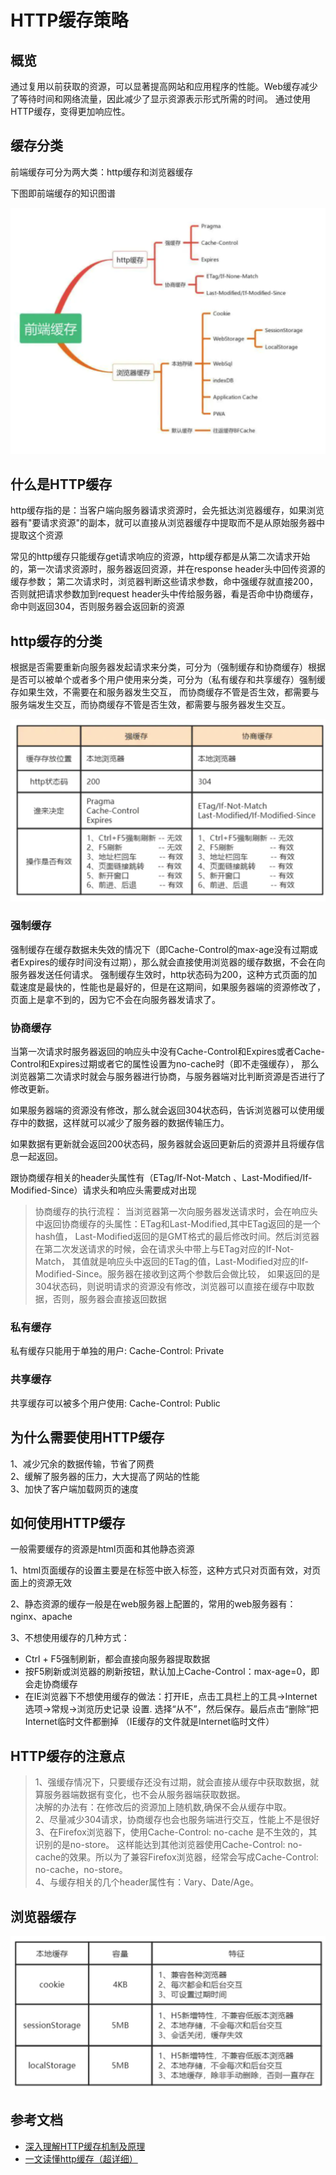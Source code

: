 # HTTP缓存策略
## 概览
通过复用以前获取的资源，可以显著提高网站和应用程序的性能。Web缓存减少了等待时间和网络流量，因此减少了显示资源表示形式所需的时间。
通过使用HTTP缓存，变得更加响应性。

## 缓存分类
前端缓存可分为两大类：http缓存和浏览器缓存

下图即前端缓存的知识图谱

![mahua](huancun.png)

## 什么是HTTP缓存
http缓存指的是：当客户端向服务器请求资源时，会先抵达浏览器缓存，如果浏览器有"要请求资源"的副本，就可以直接从浏览器缓存中提取而不是从原始服务器中提取这个资源

常见的http缓存只能缓存get请求响应的资源，http缓存都是从第二次请求开始的，第一次请求资源时，服务器返回资源，并在response header头中回传资源的缓存参数；
第二次请求时，浏览器判断这些请求参数，命中强缓存就直接200，否则就把请求参数加到request header头中传给服务器，看是否命中协商缓存，命中则返回304，否则服务器会返回新的资源

## http缓存的分类
根据是否需要重新向服务器发起请求来分类，可分为（强制缓存和协商缓存）根据是否可以被单个或者多个用户使用来分类，可分为（私有缓存和共享缓存）强制缓存如果生效，不需要在和服务器发生交互，
而协商缓存不管是否生效，都需要与服务端发生交互，而协商缓存不管是否生效，都需要与服务器发生交互。

![mahua](缓存对比.png)

### 强制缓存
强制缓存在缓存数据未失效的情况下（即Cache-Control的max-age没有过期或者Expires的缓存时间没有过期），那么就会直接使用浏览器的缓存数据，不会在向服务器发送任何请求。
强制缓存生效时，http状态码为200，这种方式页面的加载速度是最快的，性能也是最好的，但是在这期间，如果服务器端的资源修改了，页面上是拿不到的，因为它不会在向服务器发请求了。

### 协商缓存
当第一次请求时服务器返回的响应头中没有Cache-Control和Expires或者Cache-Control和Expires过期或者它的属性设置为no-cache时（即不走强缓存），
那么浏览器第二次请求时就会与服务器进行协商，与服务器端对比判断资源是否进行了修改更新。

如果服务器端的资源没有修改，那么就会返回304状态码，告诉浏览器可以使用缓存中的数据，这样就可以减少了服务器的数据传输压力。

如果数据有更新就会返回200状态码，服务器就会返回更新后的资源并且将缓存信息一起返回。

跟协商缓存相关的header头属性有（ETag/If-Not-Match 、Last-Modified/If-Modified-Since）请求头和响应头需要成对出现


>协商缓存的执行流程：
当浏览器第一次向服务器发送请求时，会在响应头中返回协商缓存的头属性：ETag和Last-Modified,其中ETag返回的是一个hash值，
Last-Modified返回的是GMT格式的最后修改时间。然后浏览器在第二次发送请求的时候，会在请求头中带上与ETag对应的If-Not-Match，
其值就是响应头中返回的ETag的值，Last-Modified对应的If-Modified-Since。服务器在接收到这两个参数后会做比较，
如果返回的是304状态码，则说明请求的资源没有修改，浏览器可以直接在缓存中取数据，否则，服务器会直接返回数据

### 私有缓存
私有缓存只能用于单独的用户: Cache-Control: Private

### 共享缓存
共享缓存可以被多个用户使用: Cache-Control: Public

## 为什么需要使用HTTP缓存
1、减少冗余的数据传输，节省了网费<br>
2、缓解了服务器的压力，大大提高了网站的性能<br>
3、加快了客户端加载网页的速度<br>

## 如何使用HTTP缓存
一般需要缓存的资源是html页面和其他静态资源<br>

1、html页面缓存的设置主要是在<head>标签中嵌入<meta>标签，这种方式只对页面有效，对页面上的资源无效<br>

2、静态资源的缓存一般是在web服务器上配置的，常用的web服务器有：nginx、apache<br>
                                 
3、不想使用缓存的几种方式：
* Ctrl + F5强制刷新，都会直接向服务器提取数据
* 按F5刷新或浏览器的刷新按钮，默认加上Cache-Control：max-age=0，即会走协商缓存
* 在IE浏览器下不想使用缓存的做法：打开IE，点击工具栏上的工具->Internet选项->常规->浏览历史记录 设置. 选择“从不”，然后保存。最后点击“删除”把Internet临时文件都删掉 （IE缓存的文件就是Internet临时文件）

## HTTP缓存的注意点
>1、强缓存情况下，只要缓存还没有过期，就会直接从缓存中获取数据，就算服务器端数据有变化，也不会从服务器端获取数据。<br>
决解的办法有：在修改后的资源加上随机数,确保不会从缓存中取。<br>
2、尽量减少304请求，协商缓存也会也服务端进行交互，性能上不是很好<br>
3、在Firefox浏览器下，使用Cache-Control: no-cache 是不生效的，其识别的是no-store。
这样能达到其他浏览器使用Cache-Control: no-cache的效果。所以为了兼容Firefox浏览器，经常会写成Cache-Control: no-cache，no-store。<br>
4、与缓存相关的几个header属性有：Vary、Date/Age。

## 浏览器缓存

![mahua](浏览器缓存.png)

## 参考文档

* [深入理解HTTP缓存机制及原理](https://juejin.cn/post/6844903801778864136)
* [一文读懂http缓存（超详细）](https://www.jianshu.com/p/227cee9c8d15)

